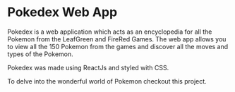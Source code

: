 # Pokedex Web App

Pokedex is a web application which acts as an encyclopedia for all the Pokemon from the LeafGreen and FireRed Games. The web app allows you to view all the 150 Pokemon from the games and discover all the moves and types of the Pokemon.

Pokedex was made using ReactJs and styled with CSS.

To delve into the wonderful world of Pokemon checkout this project.
